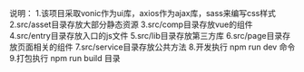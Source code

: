 说明：
1.该项目采取vonic作为ui库，axios作为ajax库，sass来编写css样式
2.src/asset目录存放大部分静态资源
3.src/comp目录存放vue的组件
4.src/entry目录存放入口的js文件
5.src/lib目录存放第三方库
6.src/page目录存放页面相关的组件
7.src/service目录存放公共方法
8.开发执行 npm run dev 命令
9.打包执行 npm run build 目录

